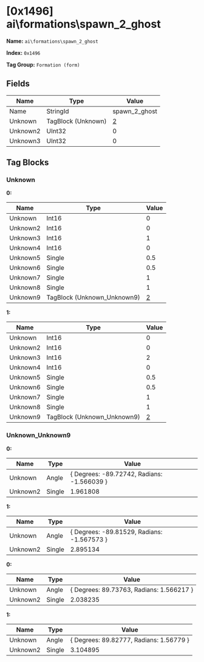 # [0x1496] ai\formations\spawn_2_ghost

**Name:** ```ai\formations\spawn_2_ghost```

**Index:** ```0x1496```

**Tag Group:** ```Formation (form)```

## Fields

Name	| Type	| Value
---	|---	|---	|
Name	|StringId	|spawn_2_ghost
Unknown	|TagBlock (Unknown)	|[2](#unknown)
Unknown2	|UInt32	|0
Unknown3	|UInt32	|0


## Tag Blocks

### Unknown

**0:**

Name	| Type	| Value
---	|---	|---	|
Unknown	|Int16	|0
Unknown2	|Int16	|0
Unknown3	|Int16	|1
Unknown4	|Int16	|0
Unknown5	|Single	|0.5
Unknown6	|Single	|0.5
Unknown7	|Single	|1
Unknown8	|Single	|1
Unknown9	|TagBlock (Unknown_Unknown9)	|[2](#unknown_unknown9)


**1:**

Name	| Type	| Value
---	|---	|---	|
Unknown	|Int16	|0
Unknown2	|Int16	|0
Unknown3	|Int16	|2
Unknown4	|Int16	|0
Unknown5	|Single	|0.5
Unknown6	|Single	|0.5
Unknown7	|Single	|1
Unknown8	|Single	|1
Unknown9	|TagBlock (Unknown_Unknown9)	|[2](#unknown_unknown9)


### Unknown_Unknown9

**0:**

Name	| Type	| Value
---	|---	|---	|
Unknown	|Angle	|{ Degrees: -89.72742, Radians: -1.566039 }
Unknown2	|Single	|1.961808


**1:**

Name	| Type	| Value
---	|---	|---	|
Unknown	|Angle	|{ Degrees: -89.81529, Radians: -1.567573 }
Unknown2	|Single	|2.895134


**0:**

Name	| Type	| Value
---	|---	|---	|
Unknown	|Angle	|{ Degrees: 89.73763, Radians: 1.566217 }
Unknown2	|Single	|2.038235


**1:**

Name	| Type	| Value
---	|---	|---	|
Unknown	|Angle	|{ Degrees: 89.82777, Radians: 1.56779 }
Unknown2	|Single	|3.104895


